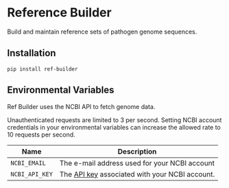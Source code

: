 # Reference Builder

Build and maintain reference sets of pathogen genome sequences.

## Installation

```shell script
pip install ref-builder
```

## Environmental Variables

Ref Builder uses the NCBI API to fetch genome data.

Unauthenticated requests are limited to 3 per second. Setting NCBI account credentials
in your environmental variables can increase the allowed rate to 10 requests per
second.

| Name | Description |
|----|---------|
| `NCBI_EMAIL` | The e-mail address used for your NCBI account |
| `NCBI_API_KEY` | The [API key](https://www.ncbi.nlm.nih.gov/account/settings/) associated with your NCBI account. |